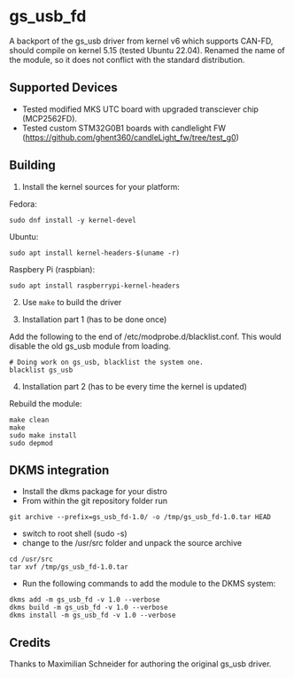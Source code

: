 # gs_usb_fd

A backport of the gs_usb driver from kernel v6 which supports CAN-FD, should compile on kernel 5.15 (tested Ubuntu 22.04). Renamed the name of the module, so it does not conflict with the standard distribution.

## Supported Devices

- Tested modified MKS UTC board with upgraded transciever chip (MCP2562FD).
- Tested custom STM32G0B1 boards with candlelight FW (https://github.com/ghent360/candleLight_fw/tree/test_g0)

## Building

1. Install the kernel sources for your platform:

Fedora:

```
sudo dnf install -y kernel-devel
```

Ubuntu:

```
sudo apt install kernel-headers-$(uname -r)
```

Raspbery Pi (raspbian):
```
sudo apt install raspberrypi-kernel-headers
```

2. Use `make` to build the driver

3. Installation part 1 (has to be done once)

Add the following to the end of /etc/modprobe.d/blacklist.conf. This would disable the old gs_usb module from loading.
```
# Doing work on gs_usb, blacklist the system one.
blacklist gs_usb
```
4. Installation part 2 (has to be every time the kernel is updated)

Rebuild the module:
```
make clean
make
sudo make install
sudo depmod
```

## DKMS integration
 * Install the dkms package for your distro
 * From within the git repository folder run
```
git archive --prefix=gs_usb_fd-1.0/ -o /tmp/gs_usb_fd-1.0.tar HEAD
```
 * switch to root shell (sudo -s)
 * change to the /usr/src folder and unpack the source archive
```
cd /usr/src
tar xvf /tmp/gs_usb_fd-1.0.tar
```
 * Run the following commands to add the module to the DKMS system:
```
dkms add -m gs_usb_fd -v 1.0 --verbose
dkms build -m gs_usb_fd -v 1.0 --verbose
dkms install -m gs_usb_fd -v 1.0 --verbose
```

## Credits

Thanks to Maximilian Schneider for authoring the original gs_usb driver.
